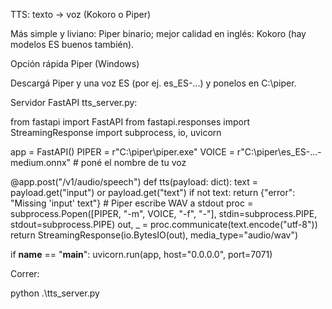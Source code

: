 TTS: texto → voz (Kokoro o Piper)

Más simple y liviano: Piper binario; mejor calidad en inglés: Kokoro (hay modelos ES buenos también).

Opción rápida Piper (Windows)

Descargá Piper y una voz ES (por ej. es_ES-...) y ponelos en C:\piper\.

Servidor FastAPI tts_server.py:

from fastapi import FastAPI
from fastapi.responses import StreamingResponse
import subprocess, io, uvicorn

app = FastAPI()
PIPER = r"C:\piper\piper.exe"
VOICE = r"C:\piper\es_ES-...-medium.onnx"  # poné el nombre de tu voz

@app.post("/v1/audio/speech")
def tts(payload: dict):
    text = payload.get("input") or payload.get("text")
    if not text:
        return {"error": "Missing 'input' text"}
    # Piper escribe WAV a stdout
    proc = subprocess.Popen([PIPER, "-m", VOICE, "-f", "-"], stdin=subprocess.PIPE, stdout=subprocess.PIPE)
    out, _ = proc.communicate(text.encode("utf-8"))
    return StreamingResponse(io.BytesIO(out), media_type="audio/wav")

if __name__ == "__main__":
    uvicorn.run(app, host="0.0.0.0", port=7071)


Correr:

python .\tts_server.py